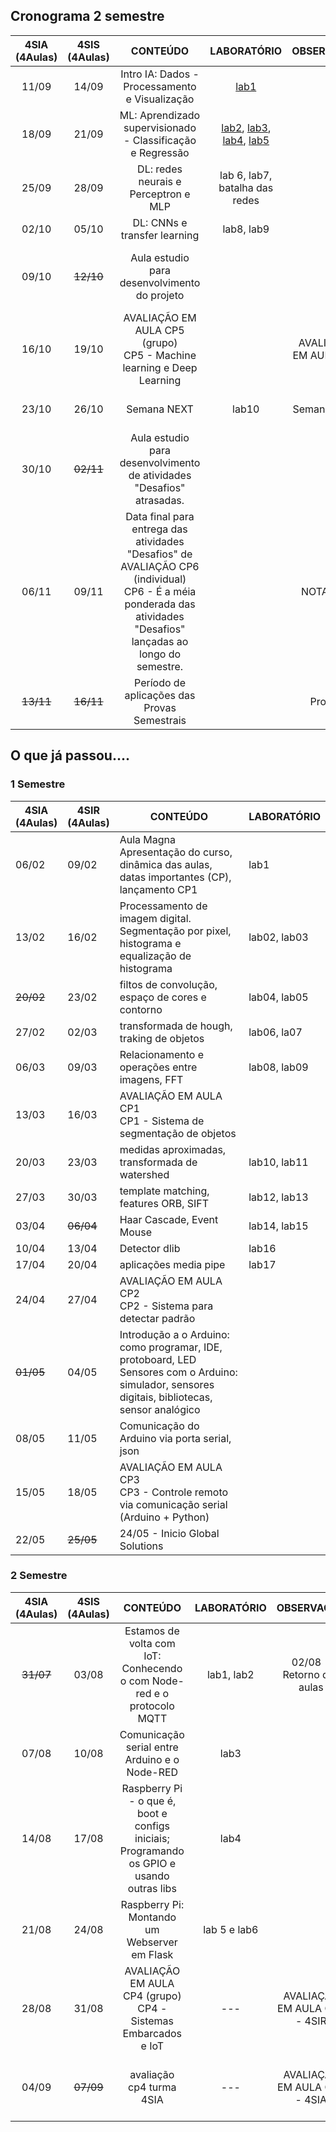 ## Cronograma 2 semestre

| 4SIA<br>(4Aulas) | 4SIS<br>(4Aulas) | CONTEÚDO | LABORATÓRIO | OBSERVAÇÃO | FERIADOS |
|:---:|:---:|:---:|:---:|:---:|:---:|
| 11/09 | 14/09 | Intro IA: Dados - Processamento e Visualização  | [lab1](aulas/IA/lab01/dataframe.ipynb) |  |  |
| 18/09 | 21/09 | ML: Aprendizado supervisionado - Classificação e Regressão | [lab2](aulas/IA/lab02/classificador-knn.ipynb), [lab3](aulas/IA/lab03/regressao.ipynb), [lab4](aulas/IA/lab04/dicasDePreprocessamento.ipynb), [lab5](aulas/IA/lab05/validacaocruzada.ipynb) |  |  |
| 25/09 | 28/09 | DL: redes neurais e Perceptron e MLP | lab 6, lab7, batalha das redes |  |  |
| 02/10 | 05/10 | DL: CNNs e transfer learning | lab8, lab9 |  |  |
| 09/10 | <s>12/10</s> | Aula estudio para desenvolvimento do projeto |  |  | 12/10 (quinta-feira) - N. Sr.a Aparecida |
| 16/10 | 19/10 | AVALIAÇÃO EM AULA CP5 (grupo)<br>CP5 - Machine learning e Deep Learning |  | AVALIAÇÃO EM AULA CP5 | Entrega - CP5 |
| 23/10 | 26/10 | Semana NEXT | lab10  | Semana NEXT | 28/10 (sabado) - NEXT |
| 30/10 | <s>02/11</s> | Aula estudio para desenvolvimento de atividades "Desafios" atrasadas. |  |  | 02/11 (quinta-feira) - Finados |
| 06/11 | 09/11 | Data final para entrega das atividades "Desafios" de AVALIAÇÃO CP6 (individual)<br>CP6 - É a méia ponderada das atividades "Desafios" lançadas ao longo do semestre. |  | NOTA CP6 |  |
| <s>13/11</s> | <s>16/11</s> | Período de aplicações das Provas Semestrais |  | Provas |  |




## O que já passou....

### 1 Semestre

| 4SIA<br>(4Aulas) | 4SIR<br>(4Aulas) | CONTEÚDO                                                                                                                                            | LABORATÓRIO  |
| ---------------- | ---------------- | --------------------------------------------------------------------------------------------------------------------------------------------------- | ------------ |
| 06/02            | 09/02            | Aula Magna<br>Apresentação do curso, dinâmica das aulas, datas importantes (CP), lançamento CP1                                                     | lab1         |
| 13/02            | 16/02            | Processamento de imagem digital. Segmentação por pixel, histograma e equalização de histograma                                                      | lab02, lab03 |
| <s>20/02</s>            | 23/02            | filtos de convolução, espaço de cores e contorno                                                                                                    | lab04, lab05 |
| 27/02            | 02/03            | transformada de hough, traking de objetos                                                                                                           | lab06, la07  |
| 06/03            | 09/03            | Relacionamento e operações entre imagens, FFT                                                                                                       | lab08, lab09 |
| 13/03            | 16/03            | AVALIAÇÃO EM AULA CP1<br>CP1 - Sistema de segmentação de objetos                                                                                    |              |
| 20/03            | 23/03            | medidas aproximadas, transformada de watershed                                                                                                      | lab10, lab11 |
| 27/03            | 30/03            | template matching, features ORB, SIFT                                                                                                               | lab12, lab13 |
| 03/04            | <s>06/04</s>            | Haar Cascade, Event Mouse                                                                                                                           | lab14, lab15 |
| 10/04            | 13/04            | Detector dlib                                                                                                                                       | lab16        |
| 17/04            | 20/04            | aplicações media pipe                                                                                                                               | lab17        |
| 24/04            | 27/04            | AVALIAÇÃO EM AULA CP2<br>CP2 - Sistema para detectar padrão                                                                                         |              |
| <s>01/05</s>            | 04/05            | Introdução a o Arduino: como programar, IDE, protoboard, LED<br>Sensores com o Arduino: simulador, sensores digitais, bibliotecas, sensor analógico |              |
| 08/05            | 11/05            | Comunicação do Arduino via porta serial, json                                                                                                       |              |
| 15/05            | 18/05            | AVALIAÇÃO EM AULA CP3<br>CP3 - Controle remoto via comunicação serial (Arduino + Python)                                                            |              |
| 22/05            | <s>25/05</s>           | 24/05 - Inicio Global Solutions                                                                                                                     |

### 2 Semestre

| 4SIA<br>(4Aulas) | 4SIS<br>(4Aulas) | CONTEÚDO | LABORATÓRIO | OBSERVAÇÃO | Feriados |
|:---:|:---:|:---:|:---:|:---:|:---:|
| <s>31/07</s> | 03/08 | Estamos de volta com IoT: Conhecendo o com Node-red e o protocolo MQTT | lab1, lab2 | 02/08 - Retorno das aulas |  |
| 07/08 | 10/08 | Comunicação serial entre Arduino e o Node-RED | lab3 |  |  |
| 14/08 | 17/08 | Raspberry Pi - o que é, boot e configs iniciais; Programando os GPIO e usando outras libs  | lab4 |  |  |
| 21/08 | 24/08 | Raspberry Pi: Montando um Webserver em Flask | lab 5 e lab6 |  |  |
| 28/08 | 31/08 | AVALIAÇÃO EM AULA CP4 (grupo)<br>CP4 - Sistemas Embarcados e IoT | --- | AVALIAÇÃO EM AULA CP4 - 4SIR | Entrega - CP4 |
| 04/09 | <s>07/09</s> | avaliação cp4 turma 4SIA | --- | AVALIAÇÃO EM AULA CP4 - 4SIA | 07/09 (quinta-feira) - Independência do Brasil |
